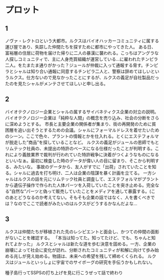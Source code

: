 # プロット
## 1
ノヴァ・レクトロという大都市。ルクスはバイオハッカーコミュニティに属する運び屋であり、失踪した仲間たちを探すために都市にやってきた人。
ある日、富裕層の住居に荷物を届けた帰りに二人の暴漢に襲われる。こっちはアングラな人探しコミュニティで、主に人身売買組織が運営している…に雇われたチンピラ二人。をたまたま通りがかった？ジュールが仲裁に入って通報する脅す。チンピラとシャルは知り合い通報に同意するチンピラ二人と、警察は辞めてほしいというルクス。仕方ないので見なかったことにするが、ルクスの義足が自社製品だったのを見たシャルがメンテさせてほしいと申し出る。

## 2
バイオテクノロジー企業とシャルの属するサイバネティクス企業の対立の説明。バイオテクノロジー企業は「純粋な人間」の概念を売り込み、社会の分断をさらに深めようとする。
市長と主要企業の関係者が集まり、街の再開発のために貧困層を追い出そうとするための会議。シャルにフォーマルドレスを着せたいためのシーン。ここで色々、プラントの情報とかを仕入れる。とくにエステフォルマが脱走した”商品”を探していることなど。
ルクスの義足がジュールの恩師でもとリムテック社員の、未提出の特許のベースになる仕様だったことが判明する。これにより義肢業界で裁判が行われていた特許戦争に決着がつくようなものになるといいなぁ。最初に検査した時のデータが偉い人の目に留まり、そこから判明する、みたいな。
事故のデータから、友人がすでに「出荷」されていたことを知る。シャルに過去を打ち明け、二人は企業の陰謀を暴く計画を立てる。
一方シャルはルクスの話を元にリムテック社員と調査して、エステフォルマがプラントから遺伝子操作で作られた人体パーツを入荷していたことを突き止める。完全なる”自然な”パーツと偽って販売していたことをメディアを通して暴露する。(このあとどうなるのか考えてない。そもそも企業の話ではなく、人を書くべきでは？なのでここで読者がみたいのはルクスがどうするかなんだよな…

## 3
ルクスは仲間たちが移植された先のレシピエントと面会し、かつての仲間の面影がないことを確認する。
「本当は知ってた。知ってたけど、でも、ちゃんと知れてよかった」
ルクスとシャルは新たな道を歩む決意を固める。一方、企業の崩壊によって社会に変化が訪れ、分断されたコミュニティが和解に向けて歩み始める兆しが見え始める。物語は、未来への希望を残して締めくくられる。
ルクスはジュールといっしょに宇宙でのサイボーグの研究を手伝うかもしれない。


種子島行ってSSPSの打ち上げを見に行こうぜって話で終わり

